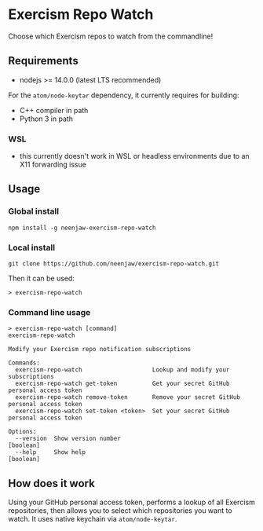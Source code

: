 # Exercism Repo Watch

Choose which Exercism repos to watch from the commandline!

## Requirements

- nodejs >= 14.0.0 (latest LTS recommended)

For the `atom/node-keytar` dependency, it currently requires for building:

- C++ compiler in path
- Python 3 in path

### WSL

- this currently doesn't work in WSL or headless environments due to an X11 forwarding issue

## Usage

### Global install

`npm install -g neenjaw-exercism-repo-watch`

### Local install

`git clone https://github.com/neenjaw/exercism-repo-watch.git`

Then it can be used:

```shell
> exercism-repo-watch
```

### Command line usage

```text
> exercism-repo-watch [command]
exercism-repo-watch

Modify your Exercism repo notification subscriptions

Commands:
  exercism-repo-watch                    Lookup and modify your subscriptions
  exercism-repo-watch get-token          Get your secret GitHub personal access token
  exercism-repo-watch remove-token       Remove your secret GitHub personal access token
  exercism-repo-watch set-token <token>  Set your secret GitHub personal access token

Options:
  --version  Show version number                                       [boolean]
  --help     Show help                                                 [boolean]
```

## How does it work

Using your GitHub personal access token, performs a lookup of all Exercism repositories, then allows you to select which repositories you want to watch. It uses native keychain via `atom/node-keytar`.
